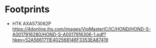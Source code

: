 # Footprints

> 

- HTK AXA573062P https://4donline.ihs.com/images/VipMasterIC/IC/HOND/HOND-S-A0017916280/HOND-S-A0017916306-1.pdf?hkey=52A5661711E402568146F3353EA87419
